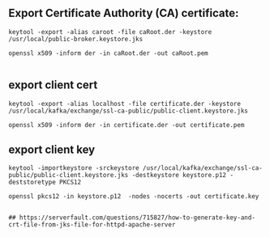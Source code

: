 

## Export  Certificate Authority (CA) certificate:

```
keytool -export -alias caroot -file caRoot.der -keystore /usr/local/public-broker.keystore.jks

openssl x509 -inform der -in caRoot.der -out caRoot.pem


```


## export client cert

```
keytool -export -alias localhost -file certificate.der -keystore /usr/local/kafka/exchange/ssl-ca-public/public-client.keystore.jks

openssl x509 -inform der -in certificate.der -out certificate.pem

```

## export client key
```
keytool -importkeystore -srckeystore /usr/local/kafka/exchange/ssl-ca-public/public-client.keystore.jks -destkeystore keystore.p12 -deststoretype PKCS12

openssl pkcs12 -in keystore.p12  -nodes -nocerts -out certificate.key


## https://serverfault.com/questions/715827/how-to-generate-key-and-crt-file-from-jks-file-for-httpd-apache-server
```
